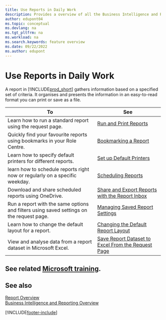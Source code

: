 ```yaml
---
title: Use Reports in Daily Work
description: Provides a overview of all the Business Intelligence and Reporting features that are supported in the Business Central product.
author: edupont04
ms.topic: conceptual
ms.devlang: na
ms.tgt_pltfrm: na
ms.workload: na
ms.search.keywords: feature overview
ms.date: 09/22/2022
ms.author: edupont
---
```

# <a name="use-reports-in-daily-work" />Use Reports in Daily Work

A report in [!INCLUDE[prod_short](includes/prod_short.md)] gathers information based on a specified set of criteria. It organises and presents the information in an easy-to-read format you can print or save as a file.  

| To | See |
| --- | --- |
| Learn how to run a standard report using the request page. | [Run and Print Reports](ui-work-report.md) |
| Quickly find your favourite reports using bookmarks in your Role Centre. | [Bookmarking a Report](ui-bookmarks.md) |
| Learn how to specify default printers for different reports. | [Set up Default Printers](ui-specify-printer-selection-reports.md#default) |
| learn how to schedule reports right now or regularly on a specific weekday. | [Scheduling Reports](ui-work-report.md#ScheduleReport) |
| Download and share scheduled reports using OneDrive. | [Share and Export Reports with the Report Inbox](ui-work-report-inbox.md) |
| Run a report with the same options and filters using saved settings on the request page. | [Managing Saved Report Settings](reports-saving-reusing-settings.md)|
| Learn how to change the default layout for a report. | [Changing the Default Report Layout](ui-how-change-layout-currently-used-report.md) |
| View and analyse data from a report dataset in Microsoft Excel. | [Save Report Dataset to Excel From the Request Page](/dynamics365-release-plan/2021wave1/smb/dynamics365-business-central/save-report-dataset-excel-request-page) |

## <a name="see-related-microsoft-trainingtrainingpathssetup-reporting-dynamics-365-business-central" />See related [Microsoft training](/training/paths/setup-reporting-dynamics-365-business-central/).

## <a name="see-also" />See also

[Report Overview](reports-available-reports.md)  
[Business Intelligence and Reporting Overview](ui-work-report.md)  

[!INCLUDE[footer-include](includes/footer-banner.md)]

